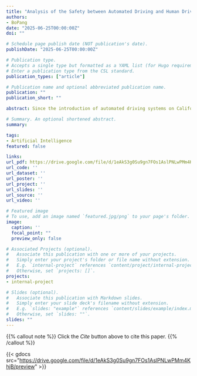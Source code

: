 ```yaml
---
title: "Analysis of the Safety between Automated Driving and Human Driving"
authors:
- BoPang
date: "2025-06-25T00:00:00Z"
doi: ""

# Schedule page publish date (NOT publication's date).
publishDate: "2025-06-25T00:00:00Z"

# Publication type.
# Accepts a single type but formatted as a YAML list (for Hugo requirements).
# Enter a publication type from the CSL standard.
publication_types: ["article"]

# Publication name and optional abbreviated publication name.
publication: ""
publication_short: ""

abstract: Since the introduction of automated driving systems on California roads in 2014, there has been ongoing debate regarding their relative safety compared to human driving. This study aims to provide a comprehensive analysis of accident frequencies for both automated and human-operated vehicles by examining the latest data from the California Department of Motor Vehicles (DMV) and the Federal Highway Administration (FHWA). Accident frequency—defined as the number of accidents per mile traveled—is calculated under varying environmental conditions such as weather and road types. The data includes autonomous vehicle traffic collisions, disengagement reports, weather-related crash statistics, and traffic volume trends. Visual tools such as tables and column charts are used to compare accident patterns across different roadway and weather conditions between 2014 and 2018. The findings of this research offer empirical evidence to evaluate the current safety levels of autonomous vehicles and provide recommendations for policy development and future safety benchmarks. The results will be submitted to the California DMV for public dissemination, supporting informed decision-making in transportation safety regulations and contributing to safer roadways across the state.

# Summary. An optional shortened abstract.
summary: 

tags:
- Artificial Intelligence
featured: false

links:
url_pdf: https://drive.google.com/file/d/1eAkS3g0Su9gn7FOs1AslPNLwPMm4KhjB/view?usp=sharing
url_code: ''
url_dataset: ''
url_poster: ''
url_project: ''
url_slides: ''
url_source: ''
url_video: ''

# Featured image
# To use, add an image named `featured.jpg/png` to your page's folder. 
image:
  caption: ''
  focal_point: ""
  preview_only: false

# Associated Projects (optional).
#   Associate this publication with one or more of your projects.
#   Simply enter your project's folder or file name without extension.
#   E.g. `internal-project` references `content/project/internal-project/index.md`.
#   Otherwise, set `projects: []`.
projects:
- internal-project

# Slides (optional).
#   Associate this publication with Markdown slides.
#   Simply enter your slide deck's filename without extension.
#   E.g. `slides: "example"` references `content/slides/example/index.md`.
#   Otherwise, set `slides: ""`.
slides: ""
---
```


{{% callout note %}}
Click the *Cite* button above to cite this paper.
{{% /callout %}}

{{< gdocs src="https://drive.google.com/file/d/1eAkS3g0Su9gn7FOs1AslPNLwPMm4KhjB/preview" >}}
